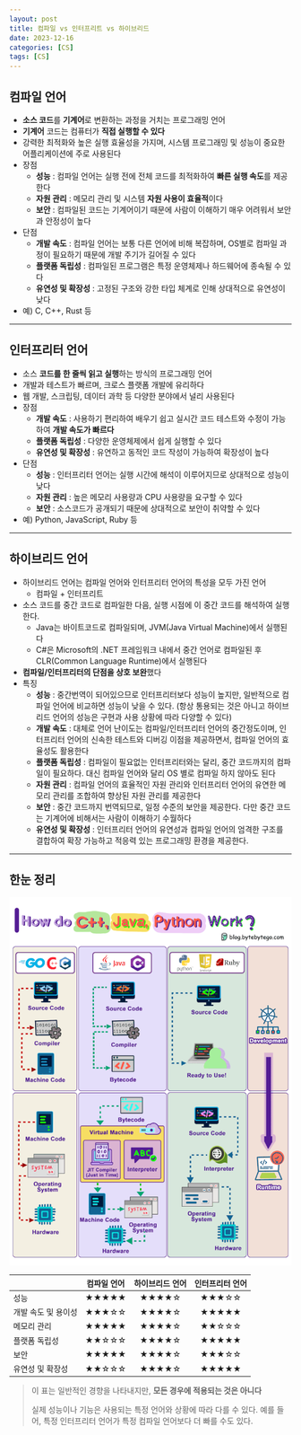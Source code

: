 ```yaml
---
layout: post
title: 컴파일 vs 인터프리트 vs 하이브리드
date: 2023-12-16
categories: [CS]
tags: [CS]
---
```


## 컴파일 언어

- **소스 코드**를 **기계어**로 변환하는 과정을 거치는 프로그래밍 언어
- **기계어** 코드는 컴퓨터가 **직접 실행할 수 있다**
- 강력한 최적화와 높은 실행 효율성을 가지며, 시스템 프로그래밍 및 성능이 중요한 어플리케이션에 주로 사용된다
- 장점
  - **성능** : 컴파일 언어는 실행 전에 전체 코드를 최적화하여 **빠른 실행 속도**를 제공한다
  - **자원 관리** : 메모리 관리 및 시스템 **자원 사용이 효율적**이다
  - **보안** : 컴파일된 코드는 기계어이기 때문에 사람이 이해하기 매우 어려워서 보안과 안정성이 높다
- 단점
  - **개발 속도** : 컴파일 언어는 보통 다른 언어에 비해 복잡하며, OS별로 컴파일 과정이 필요하기 때문에 개발 주기가 길어질 수 있다
  - **플랫폼 독립성** : 컴파일된 프로그램은 특정 운영체제나 하드웨어에 종속될 수 있다
  - **유연성 및 확장성** : 고정된 구조와 강한 타입 체계로 인해 상대적으로 유연성이 낮다
- 예) C, C++, Rust 등

---

## 인터프리터 언어

- 소스 **코드를 한 줄씩 읽고 실행**하는 방식의 프로그래밍 언어
- 개발과 테스트가 빠르며, 크로스 플랫폼 개발에 유리하다
- 웹 개발, 스크립팅, 데이터 과학 등 다양한 분야에서 널리 사용된다
- 장점
  - **개발 속도** : 사용하기 편리하여 배우기 쉽고 실시간 코드 테스트와 수정이 가능하여 **개발 속도가 빠르다**
  - **플랫폼 독립성** : 다양한 운영체제에서 쉽게 실행할 수 있다
  - **유연성 및 확장성** : 유연하고 동적인 코드 작성이 가능하여 확장성이 높다
- 단점
  - **성능** : 인터프리터 언어는 실행 시간에 해석이 이루어지므로 상대적으로 성능이 낮다
  - **자원 관리** : 높은 메모리 사용량과 CPU 사용량을 요구할 수 있다
  - **보안** : 소스코드가 공개되기 때문에 상대적으로 보안이 취약할 수 있다
- 예) Python, JavaScript, Ruby 등

---

## 하이브리드 언어

- 하이브리드 언어는 컴파일 언어와 인터프리터 언어의 특성을 모두 가진 언어
  - 컴파일 + 인터프리트
- 소스 코드를 중간 코드로 컴파일한 다음, 실행 시점에 이 중간 코드를 해석하여 실행한다.
  - Java는 바이트코드로 컴파일되며, JVM(Java Virtual Machine)에서 실행된다
  - C#은 Microsoft의 .NET 프레임워크 내에서 중간 언어로 컴파일된 후 CLR(Common Language Runtime)에서 실행된다
- **컴파일/인터프리터의 단점을 상호 보완**했다
- 특징
  - **성능** : 중간번역이 되어있으므로 인터프리터보다 성능이 높지만, 일반적으로 컴파일 언어에 비교하면 성능이 낮을 수 있다. (항상 통용되는 것은 아니고 하이브리드 언어의 성능은 구현과 사용 상황에 따라 다양할 수 있다)
  - **개발 속도** : 대체로 언어 난이도는 컴파일/인터프리터 언어의 중간정도이며, 인터프리터 언어의 신속한 테스트와 디버깅 이점을 제공하면서, 컴파일 언어의 효율성도 활용한다
  - **플랫폼 독립성** : 컴파일이 필요없는 인터프리터와는 달리, 중간 코드까지의 컴파일이 필요하다. 대신 컴파일 언어와 달리 OS 별로 컴파일 하지 않아도 된다
  - **자원 관리** : 컴파일 언어의 효율적인 자원 관리와 인터프리터 언어의 유연한 메모리 관리를 조합하여 향상된 자원 관리를 제공한다
  - **보안** : 중간 코드까지 번역되므로, 일정 수준의 보안을 제공한다. 다만 중간 코드는 기계어에 비해서는 사람이 이해하기 수월하다
  - **유연성 및 확장성** : 인터프리터 언어의 유연성과 컴파일 언어의 엄격한 구조를 결합하여 확장 가능하고 적응력 있는 프로그래밍 환경을 제공한다.

---

## 한눈 정리

![](/assets/img/2023-12-16-Compile-vs-Interpret-vs-Hybrid/2023-12-17-17-52-47.gif)

|                     | 컴파일 언어 | 하이브리드 언어 | 인터프리터 언어 |
| ------------------- | :---------: | :-------------: | :-------------: |
| 성능                |    ★★★★★    |      ★★★★☆      |      ★★★☆☆      |
| 개발 속도 및 용이성 |    ★★★☆☆    |      ★★★★☆      |      ★★★★★      |
| 메모리 관리         |    ★★★★★    |      ★★★★☆      |      ★★☆☆☆      |
| 플랫폼 독립성       |    ★★☆☆☆    |      ★★★★☆      |      ★★★★★      |
| 보안                |    ★★★★★    |      ★★★★☆      |      ★★★☆☆      |
| 유연성 및 확장성    |    ★★☆☆☆    |      ★★★★☆      |      ★★★★★      |

> 이 표는 일반적인 경향을 나타내지만, **모든 경우에 적용되는 것은 아니다**
>
> 실제 성능이나 기능은 사용되는 특정 언어와 상황에 따라 다를 수 있다. 예를 들어, 특정 인터프리터 언어가 특정 컴파일 언어보다 더 빠를 수도 있다.
